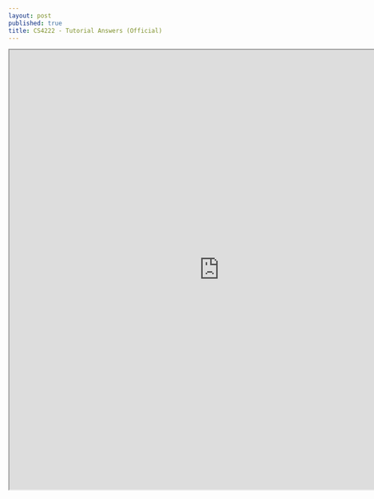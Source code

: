 ```yaml
---
layout: post
published: true
title: CS4222 - Tutorial Answers (Official)
---
```

<iframe src="https://drive.google.com/file/d/17tpmNxZ49y9RR3ADnlWhuoZdQ8N1FGYF/preview" width="840" height="880"></iframe>